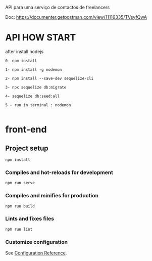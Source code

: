 API para uma serviço de contactos de freelancers

Doc: https://documenter.getpostman.com/view/11116335/TVsyfQwA

# API HOW START
after install nodejs
```
0- npm install

1- npm install -g nodemon

2- npm install --save-dev sequelize-cli

3- npx sequelize db:migrate

4- sequelize db:seed:all 

5 - run in terminal : nodemon


```

#  front-end

## Project setup
```
npm install
```

### Compiles and hot-reloads for development
```
npm run serve
```

### Compiles and minifies for production
```
npm run build
```

### Lints and fixes files
```
npm run lint
```

### Customize configuration
See [Configuration Reference](https://cli.vuejs.org/config/).


